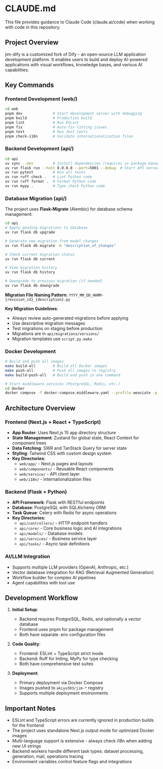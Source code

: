 # CLAUDE.md

This file provides guidance to Claude Code (claude.ai/code) when working with code in this repository.

## Project Overview

jim-dify is a customized fork of Dify - an open-source LLM application development platform. It enables users to build and deploy AI-powered applications with visual workflows, knowledge bases, and various AI capabilities.

## Key Commands

### Frontend Development (web/)

```bash
cd web
pnpm dev              # Start development server with debugging
pnpm build            # Production build
pnpm lint             # Run ESLint
pnpm fix              # Auto-fix linting issues
pnpm test             # Run Jest tests
pnpm check-i18n       # Validate internationalization files
```

### Backend Development (api/)

```bash
cd api
uv sync --dev         # Install dependencies (requires uv package manager)
uv run flask run --host 0.0.0.0 --port=5001 --debug  # Start API server
uv run pytest         # Run all tests
uv run ruff check .   # Lint Python code
uv run ruff format .  # Format Python code
uv run mypy .         # Type check Python code
```

### Database Migration (api/)

The project uses **Flask-Migrate** (Alembic) for database schema management:

```bash
cd api
# Apply pending migrations to database
uv run flask db upgrade

# Generate new migration from model changes  
uv run flask db migrate -m "description_of_changes"

# Check current migration status
uv run flask db current

# View migration history
uv run flask db history

# Downgrade to previous migration (if needed)
uv run flask db downgrade
```

**Migration File Naming Pattern**: `YYYY_MM_DD_HHMM-{revision_id}_{description}.py`

**Key Migration Guidelines**:
- Always review auto-generated migrations before applying
- Use descriptive migration messages
- Test migrations on staging before production
- Migrations are in `api/migrations/versions/`
- Migration templates use `script.py.mako`

### Docker Development

```bash
# Build and push all images
make build-all        # Build all Docker images
make push-all         # Push all images to registry
make build-push-all   # Build and push in one command

# Start middleware services (PostgreSQL, Redis, etc.)
cd docker
docker compose -f docker-compose.middleware.yaml --profile weaviate -p dify up -d
```

## Architecture Overview

### Frontend (Next.js + React + TypeScript)
- **App Router**: Uses Next.js 15 app directory structure
- **State Management**: Zustand for global state, React Context for component trees
- **Data Fetching**: SWR and TanStack Query for server state
- **Styling**: Tailwind CSS with custom design system
- **Key Directories**:
  - `web/app/` - Next.js pages and layouts
  - `web/components/` - Reusable React components
  - `web/service/` - API client layer
  - `web/i18n/` - Internationalization files

### Backend (Flask + Python)
- **API Framework**: Flask with RESTful endpoints
- **Database**: PostgreSQL with SQLAlchemy ORM
- **Task Queue**: Celery with Redis for async operations
- **Key Directories**:
  - `api/controllers/` - HTTP endpoint handlers
  - `api/core/` - Core business logic and AI integrations
  - `api/models/` - Database models
  - `api/services/` - Business service layer
  - `api/tasks/` - Async task definitions

### AI/LLM Integration
- Supports multiple LLM providers (OpenAI, Anthropic, etc.)
- Vector database integration for RAG (Retrieval Augmented Generation)
- Workflow builder for complex AI pipelines
- Agent capabilities with tool use

## Development Workflow

1. **Initial Setup**: 
   - Backend requires PostgreSQL, Redis, and optionally a vector database
   - Frontend uses pnpm for package management
   - Both have separate .env configuration files

2. **Code Quality**:
   - Frontend: ESLint + TypeScript strict mode
   - Backend: Ruff for linting, MyPy for type checking
   - Both have comprehensive test suites

3. **Deployment**:
   - Primary deployment via Docker Compose
   - Images pushed to `akiyu303/jim-*` registry
   - Supports multiple deployment environments

## Important Notes

- ESLint and TypeScript errors are currently ignored in production builds for the frontend
- The project uses standalone Next.js output mode for optimized Docker images
- Multi-language support is extensive - always check i18n when adding new UI strings
- Backend workers handle different task types: dataset processing, generation, mail, operations tracing
- Environment variables control feature flags and integrations